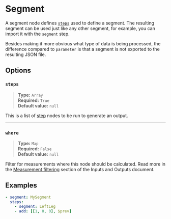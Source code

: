 # Segment

A segment node defines [`steps`](./steps/index.md) used to define a segment.
The resulting segment can be used just like any other segment, for example, 
you can import it with the `segment` step.

Besides making it more obvious what type of data is being processed, the
difference compared to `parameter` is that a segment is not exported to the
resulting JSON file.

## Options

### `steps`

> **Type:** `Array`  
> **Required:** `True`  
> **Default value:** `null`

This is a list of [step](./steps/index.md) nodes to be run to generate an output.

---

### `where`

> **Type:** `Map`  
> **Required:** `False`  
> **Default value:** `null`

Filter for measurements where this node should be calculated. Read more in the [Measurement filtering](../inputs-and-outputs.md#measurement-filtering) section of the Inputs and Outputs document.

## Examples

```yaml
- segment: MySegment
  steps:
    - segment: LeftLeg
    - add: [[1, 0, 0], $prev]
```